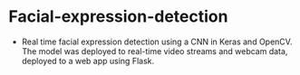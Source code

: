 # Facial-expression-detection

* Real time facial expression detection using a CNN in Keras and OpenCV. The model was deployed to real-time video streams and webcam data, deployed to a web app using Flask.
